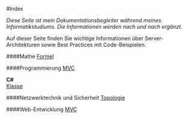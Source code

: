#Index

*Diese Seite ist mein Dokumentationsbegleiter während meines Informatikstudiums. Die Informationen werden nach und nach ergänzt.*

Auf dieser Seite finden Sie wichtige Informationen über Server-Architekturen sowie Best Practices mit Code-Beispielen.

####Mathe
[Formel](https://eduardanderegg.ch/Mathe/Formeln/index.html)

####Programmierung
[MVC](https://eduardanderegg.ch/CS/MVC/index.html)

**C#**  
[Klasse](https://eduardanderegg.ch/CS/Klasse/index.html)

####Netzwerktechnik und Sicherheit
[Topologie](https://eduardanderegg.ch/NetSec/Topologie/index.html)

####Web-Entwicklung
[MVC](https://eduardanderegg.ch/Server/MVC/index.html)